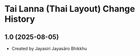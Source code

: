 Tai Lanna (Thai Layout) Change History
====================

1.0 (2025-08-05)
----------------
* Created by Jayasiri Jayasāro Bhikkhu

